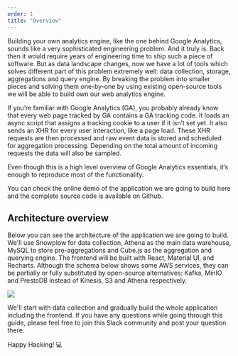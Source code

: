 ```yaml
---
order: 1
title: "Overview"
---
```


Building your own analytics engine, like the one behind Google Analytics, sounds like a very
sophisticated engineering problem. And it truly is. Back then it would require
years of engineering time to ship such a piece of software. But as data
landscape changes, now we have a lot of tools which solves different part of
this problem extremely well: data collection, storage, aggregations and query
engine. By breaking the problem into smaller pieces and solving them one-by-one
by using existing open-source tools we will be able to build own our web
analytics engine.

If you’re familiar with Google Analytics (GA), you probably already know that every web page tracked by GA contains a GA tracking code. It loads an async script that assigns a tracking cookie to a user if it isn’t set yet. It also sends an XHR for every user interaction, like a page load. These XHR requests are then processed and raw event data is stored and scheduled for aggregation processing. Depending on the total amount of incoming requests the data will also be sampled.

Even though this is a high level overview of Google Analytics essentials, it’s enough to reproduce most of the functionality.

You can check the online demo of the application we are going to build here and the complete source code is available on Github.

## Architecture overview

Below you can see the architecture of the application we are going to build.
We'll use Snowplow for data collection, Athena as the main data warehouse, MySQL to store pre-aggregations and Cube.js as the aggregation and querying engine. The frontend will be built with React, Material UI, and Recharts. Although the schema below shows some AWS services, they can be partially or fully substituted by open-source alternatives: Kafka, MinIO and PrestoDB instead of Kinesis, S3 and Athena respectively.

![](https://raw.githubusercontent.com/cube-js/cube.js/master/examples/web-analytics/web-analytics-schema.png)

We'll start with data collection and gradually build the whole application
including the frontend. If you have any questions while going through this guide, please feel free to join this Slack community and post your question there.

Happy Hacking! 💻
